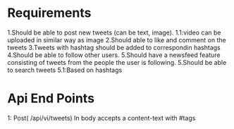 # Requirements

1.Should be able to post new tweets (can be text, image).
   1.1:video can be uploaded in similar way as image
2.Should able to like and comment on the tweets
3.Tweets with hashtag should be added to correspondin hashtags
4.Should be able to follow other users.
5.Should have a newsfeed feature consisting of tweets from the people the user is following.
5.Should be able to search tweets
  5.1:Based on hashtags















# Api End Points

1: Post(  /api/vi/tweets)
  In body accepts a content-text with #tags 


